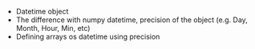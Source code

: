 * Datetime object
* The difference with numpy datetime, precision of the object (e.g. Day, Month, Hour, Min, etc)
* Defining arrays os datetime using precision